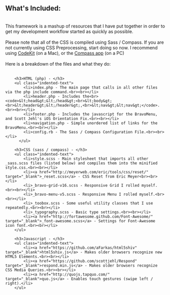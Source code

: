 <h2>What's Included:</h2>
		<br>
		This framework is a mashup of resources that I have put together in order to get my development workflow started as quickly as possible.
		<br><br>
		Please note that all of the CSS is compiled using Sass / Compass.  If you are not currently using CSS Preprocessing, start doing so now.  I recommend using <a href="http://incident57.com/codekit/" target="_blank">CodeKit</a> (on a Mac), or the <a href="http://compass.handlino.com/" target="_blank">Compass app</a> (on a PC)
		<br><br>
		Here is a breakdown of the files and what they do:<br><br>

		<h3>HTML (php) - </h3>
		<ul class="indented-text">
		  	<li>index.php - The main page that calls in all other files via the php include command.<br><br></li>
		  	<li>header.php - Includes the<br> <code>&lt;head&gt;&lt;/head&gt;<br>&lt;body&gt;<br>&lt;header&gt;&lt;/header&gt;,<br>&lt;nav&gt;&lt;nav&gt;</code>.<br><br></li>
		  	<li>footer.php - Includes the javascript for the BravoMenu, and Scott Jehl's iOS Orientation Fix.<br><br></li>
		  	<li>navigation.php - Simple unordered list of links for the BravoMenu.<br><br></li>
		  	<li>config.rb - The Sass / Compass Configuration File.<br><br></li>
		  </ul>  

		<h3>CSS (sass / compass) - </h3>
		<ul class="indented-text">
			<li>style.scss - Main stylesheet that imports all other _sass.scss files (listed below) and compiles them into the minified style.css.<br><br></li>
			<li><a href="http://meyerweb.com/eric/tools/css/reset/" target="_blank">_reset.scss</a> - CSS Reset from Eric Meyer<br><br></li>
			<li>_bravo-grid-v16.scss - Responsive Grid I rolled myself.<br><br></li>
			<li>_bravo-menu-v5.scss - Responsive Menu I rolled myself.<br><br></li>
			<li>_toobox.scss - Some useful utility classes that I use repeatedly.<br><br></li>
			<li>_typography.scss - Basic type settings.<br><br></li>
			<li><a href="http://fortawesome.github.com/Font-Awesome/" target="_blank">_font-awesome.scss</a> - Settings for Font-Awesome icon font.<br><br></li>
		</ul>

		<h3>Javascript - </h3>
		<ul class="indented-text">
			<li><a href="https://github.com/aFarkas/html5shiv" target="_blank">html5shiv.js</a> - Makes older browsers recognize new HTML5 Elements.<br><br></li>
			<li><a href="https://github.com/scottjehl/Respond" target="_blank">respond.min.js</a> - Makes older browsers recognize CSS Media Queries.<br><br></li>
			<li><a href="http://quojs.tapquo.com/" target="_blank">quo.js</a> - Enables touch gestures (swipe left / right).</li>
		</ul>